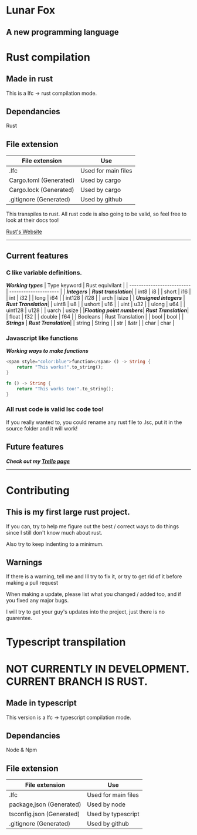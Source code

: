 # Lunar Fox
## A new programming language

# Rust compilation

## Made in rust
This is a lfc -> rust compilation mode.

## Dependancies
Rust

## File extension
| File extension             |           Use         |
| -------------------------- | --------------------- |
| .lfc                       | Used for main files   |
| Cargo.toml (Generated)     | Used by cargo         |
| Cargo.lock (Generated)     | Used by cargo         |
| .gitignore (Generated)     | Used by github        |

This transpiles to rust. All rust code is also going to be valid, so feel free to look at their docs too!

[Rust's Website](https://www.rust-lang.org/)

___

## Current features
### C like variable definitions.
***Working types***
| Type keyword               |     Rust equivilant   |
| -------------------------- | --------------------- |
| ***Integers***             | ***Rust translation***|
| int8                       | i8                    |
| short                      | i16                   |
| int                        | i32                   |
| long                       | i64                   |
| int128                     | i128                  |
| arch                       | isize                 |
| ***Unsigned integers***    | ***Rust Translation***|
| uint8                      | u8                    |
| ushort                     | u16                   |
| uint                       | u32                   |
| ulong                      | u64                   |
| uint128                    | u128                  |
| uarch                      | usize                 |
|***Floating point numbers***| ***Rust Translation***|
| float                      | f32                   |
| double                     | f64                   |
| Booleans                   | Rust Translation      |
| bool                       | bool                  |
| ***Strings***              | ***Rust Translation***|
| string                     | String                |
| str                        | &str                  |
| char                       | char                  |

### Javascript like functions
***Working ways to make functions***

```rust
<span style="color:blue">function</span> () -> String {
    return "This works!".to_string();
}

fn () -> String {
    return "This works too!".to_string();
}
```

### All rust code is valid lsc code too!
If you really wanted to, you could rename any rust file to .lsc, put it in the source folder and it will work!

## Future features
***Check out my [Trello page](https:///trello.com/b/KRgmYTqb/lunarfox)***

___

# Contributing
## This is my first large rust project.
If you can, try to help me figure out the best / correct ways to do things since I still don't know much about rust.

Also try to keep indenting to a minimum.

## Warnings
If there is a warning, tell me and Ill try to fix it, or try to get rid of it before making a pull request

When making a update, please list what you changed / added too, and if you fixed any major bugs.

I will try to get your guy's updates into the project, just there is no guarentee. 

# Typescript transpilation

# NOT CURRENTLY IN DEVELOPMENT. CURRENT BRANCH IS RUST.

## Made in typescript
This version is a lfc -> typescript compilation mode.

## Dependancies
Node & Npm

## File extension
| File extension |         Use                      |
| -------------- | -------------------------------- |
| .lfc                        | Used for main files |
| package,json  (Generated)   | Used by node        |
| tsconfig.json (Generated)   | Used by typescript  |
| .gitignore    (Generated)   | Used by github      |